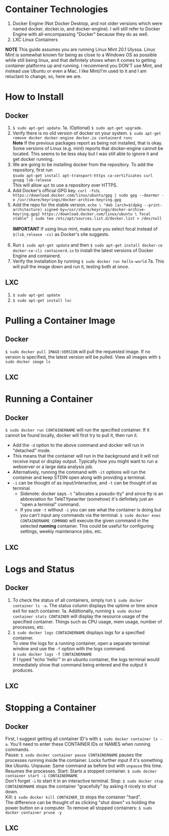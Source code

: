 # Container Technologies
1. Docker Engine (Not Docker Desktop, and not older versions which were named docker, docker.io, and docker-engine). I will still refer to Docker Engine with all-encompassing "Docker" because they do as well. 
2. LXC Linux Containers

**NOTE** This guide assumes you are running Linux Mint 20.1 Ulyssa. Linux Mint is somewhat known for being as close to a Windows OS as possible while still being linux, and that definitely shows when it comes to getting container platforms up and running. I recommend you DON'T use Mint, and instead use Ubuntu or even a Mac. I like Mint/I'm used to it and I am reluctant to change, so, here we are. 

# How to Install
## Docker
1. `$ sudo apt-get update`.
1a. (Optional) `$ sudo apt-get upgrade`.
2. Verify there is no old version of docker on your system. `$ sudo apt-get remove docker docker-engine docker.io containerd runc`<br>
**Note** If the previous packages report as being not installed, that is okay. Some versions of Linux (e.g. mint) reports that docker-engine cannot be located. This seems to be less okay but I was still able to ignore it and get docker running.
3. We are going to be installing docker from the repository. To add the repository, first run <br>
`$sudo apt-get install apt-transport-https ca-certificates curl gnupg lsb-release`<br>
This will allow `apt` to use a repository over HTTPS.
4. Add Docker's official GPG key. `curl -fsSL https://download.docker.com/linux/ubuntu/gpg | sudo gpg --dearmor -o /usr/share/keyrings/docker-archive-keyring.gpg`
5. Add the repo for the stable version. `echo \
  "deb [arch=$(dpkg --print-architecture) signed-by=/usr/share/keyrings/docker-archive-keyring.gpg] https://download.docker.com/linux/ubuntu \
  focal stable" | sudo tee /etc/apt/sources.list.d/docker.list > /dev/null`<br><br>
  **IMPORTANT** If using linux mint, make sure you select focal instead of `$(lsb_release -cs)` as Docker's site suggests.<br><br>
6. Run `$ sudo apt-get update` and then `$ sudo apt-get install docker-ce docker-ce-cli containerd.io` to install the latest versions of Docker Engine and containerd.
7. Verify the installation by running `$ sudo docker run hello-world`
7a. This will pull the image down and run it, testing both at once. 
## LXC
1. `$ sudo apt-get update`
2. `$ sudo apt-get install lxc`
# Pulling a Container Image
## Docker
`$ sudo docker pull IMAGE:VERSION` will pull the requested image. If no version is specified, the latest version will be pulled.
View all images with `$ sudo docker image ls`
## LXC

# Running a Container 
## Docker
`$ sudo docker run CONTAINERNAME` will run the specified container. If it cannot be found locally, docker will first try to pull it, then run it.<br>
- Add the `-d` option to the above command and docker will run in "detached" mode.<br>
- This means that the container will run in the background and it will not receive input or display output. Typically how you might want to run a webserver or a large data analysis job.
- Alternatively, running the command with `-it` options will run the container and keep STDIN open along with providing a terminal. 
- `-i` can be thought of as input/interactive, and `-t` can be thought of as terminal.
  - Sidenote: docker says `-t` "allocates a pseudo-tty" and since tty is an abbreviation for TeleTYpewriter (somehow) it's definitely just an "open a terminal" command.
  - If you use `-t` without `-i` you can see what the container is doing but you can't input any commands via the terminal.
`$ sudo docker exec CONTAINERNAME COMMAND` will execute the given command in the selected **running** container. This could be useful for configuring settings, weekly maintenance jobs, etc. 

## LXC

# Logs and Status

## Docker
1. To check the status of all containers, simply run `$ sudo docker container ls -a`. The status column displays the uptime or time since exit for each container.
1a. Additionally, running `$ sudo docker container stats CONTAINER` will display the resource usage of the specified container. Things such as CPU usage, mem usage, number of processes, etc. 
2. `$ sudo docker logs CONTAINERNAME` displays logs for a specified container.<br>
To view the logs for a running container, open a separate terminal window and use the `-f` option with the logs command.<br>
`$ sudo docker logs -f CONTAINERNAME`<br>
If I typed "echo 'hello'" in an ubuntu container, the logs terminal would immediately show that command being entered and the output it produces. 

## LXC

# Stopping a Container

## Docker
First, I suggest getting all container ID's with `$ sudo docker container ls -a`. You'll need to enter these CONTAINER IDs or NAMES when running commands.<br>
Pause: `$ sudo docker container pause CONTAINERNAME` pauses the processes running inside the container. Locks further input if it's something like Ubuntu.
Unpause: Same command as before but with `unpause` this time. Resumes the processes.
Start: Starts a stopped container. `$ sudo docker container start -i CONTAINERNAME` <br>
Don't forget `-i` to start it in an interactive terminal. 
Stop: `$ sudo docker stop CONTAINERNAME` stops the container "gracefully" by asking it nicely to shut down.<br>
Kill: `$ sudo docker kill CONTAINER_ID` stops the container "hard".<br>
The difference can be thought of as clicking "shut down" vs holding the power button on a computer. 
To remove all stopped containers: `$ sudo docker container prune -y`

## LXC
